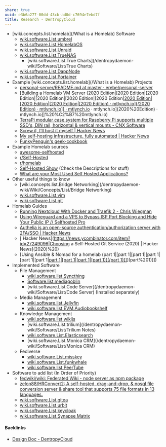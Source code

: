```yaml
---
share: true
uuid: e3b6a277-00dd-43cb-ad0d-c7694e7ebd7f
title: Research - DentropyCloud
---
```

* [wiki.concepts.list.homelab](/What is a Homelab) Software
  * [wiki.software.List.umbrel](/dentropydaemon-wiki/Software/List/Umbrel)
  * [wiki.software.List.HomelabOS](/dentropydaemon-wiki/Software/List/HomelabOS)
  * [wiki.software.List.Unraid](/dentropydaemon-wiki/Software/List/Unraid)
  * [wiki.software.List.TrueNAS](/dentropydaemon-wiki/Software/List/TrueNAS)
    * [wiki.software.List.True Charts](/dentropydaemon-wiki/Software/List/True Charts)
  * [wiki.software.List.DappNode](/dentropydaemon-wiki/Software/List/DappNode)
  * [wiki.software.List.Portainer](/dentropydaemon-wiki/Software/List/Portainer)
* Example [wiki.concepts.list.homelab](/What is a Homelab) Projects
  * [personal-server/README.md at master · erebe/personal-server](https://github.com/erebe/personal-server/blob/master/README.md)
  * [Building a Homelab VM Server (2020 Edition|[2020 Edition|[2020 Edition|[2020 Edition|[2020 Edition|[2020 Edition|[2020 Edition|[2020 Edition|[2020 Edition|[2020 Edition) · mtlynch.io](/2020 Edition) · mtlynch.io]] · mtlynch.io](2020%20Edition) · mtlynch.io](2020%20Edition) · mtlynch.io]]%20%C2%B7%20mtlynch.io)
  * [TerraPi modular case system for Raspberry Pi supports multiple SSD's, DIN rail, horizontal & vertical mounts - CNX Software](https://www.cnx-software.com/2020/12/19/terrapi-modular-case-for-raspberry-pi-supports-multiple-ssds-din-rail-horizontal-vertical-mounts/)
  * [Screw it, I’ll host it myself | Hacker News](https://news.ycombinator.com/item?id=26725185)
  * [My self-hosting infrastructure, fully automated | Hacker News](https://news.ycombinator.com/item?id=30030991)
  * [FunkyPenguin's geek-cookbook](https://github.com/geek-cookbook/geek-cookbook)
* Example Homelab sources
  * [awesome-selfhosted](https://github.com/awesome-selfhosted/awesome-selfhosted)
  * [r/Self-Hosted](https://old.reddit.com/r/selfhosted/)
  * [r/homelab](https://old.reddit.com/r/homelab/)
  * [Self-Hosted Show](https://selfhosted.show/) (Check the Descriptions for stuff)
  * [What are your Most Used Self Hosted Applications?](https://noted.lol/what-are-your-most-used-self-hosted-applications/)
* Other useful things to know
  * [wiki.concepts.list.Bridge Networking](/dentropydaemon-wiki/Wiki/Concepts/List/Bridge Networking)
  * [wiki.software.List.vim](/dentropydaemon-wiki/Software/List/vim)
  * [wiki.software.List.git](/c49ff73e-a032-4af0-aada-91f8cc9c19d7)
* Homelab Guides
  * [Running Nextcloud With Docker and Traefik 2 - Chris Wiegman](https://chriswiegman.com/2020/01/running-nextcloud-with-docker-and-traefik-2/)
  * [Using Wireguard and a VPS to Bypass ISP Port Blocking and Hide Your Public IP // Selfhosted Pro](https://selfhosted.pro/hl/wireguard_vps/)
  * [Authelia is an open-source authentication/authorization server with 2FA/SSO | Hacker News](https://news.ycombinator.com/item?id=26409820)
  * [ Hacker News](https://news.ycombinator.com/item?id=27249096|Choosing a Self-Hosted Git Service (2020) | Hacker News](2020)%20)
  * [Using Ansible & Nomad for a homelab (part 1|[part 1|[part 1|[part 1|[part 1|[part 1|[part 1|[part 1|[part 1|[part 1)](/part 1)]]](part%201)](part%201)]])
* Implemented Software
  * File Management
    * [wiki.software.list.Syncthing](/dentropydaemon-wiki/Software/List/Syncthing)
    * [Software.list.mediagoblin](/dentropydaemon-wiki/Software/List/mediagoblin)
    * [wiki.software.List.Code Server](/dentropydaemon-wiki/Software/List/Code Server) (Installed separately)
  * Media Management
    * [wiki.software.list.Jellyfin](/dentropydaemon-wiki/Software/List/Jellyfin)
    * [wiki.software.list.EVM.Audiobookshelf](/dentropydaemon-wiki/Software/List/Audiobookshelf)
  * Knowledge Management
    * [wiki.software.list.wikijs](/dentropydaemon-wiki/Software/List/wikijs)
    * [wiki.software.List.trilium](/dentropydaemon-wiki/Software/List/Trilium Notes)
    * [wiki.software.List.Elasticsearch](/dentropydaemon-wiki/Software/List/Elasticsearch)
    * [wiki.software.List.Monica CRM](/dentropydaemon-wiki/Software/List/Monica CRM)
  * Fediverse
    * [wiki.software.List.misskey](/dentropydaemon-wiki/Software/List/Misskey)
    * [wiki.software.List.funkwhale](/dentropydaemon-wiki/Software/List/funkwhale)
    * [wiki.software.list.PeerTube](/dentropydaemon-wiki/Software/List/PeerTube)
* Software to add list (In Order of Priority)
  * [fedwiki/wiki: Federated Wiki - node server as npm package](https://github.com/fedwiki/wiki)
  * [zelon88/HRConvert2: A self-hosted, drag-and-drop, & nosql file conversion server & share tool that supports 75 file formats in 13 languages.](https://github.com/zelon88/HRConvert2)
  * [wiki.software.List.gitea](/dentropydaemon-wiki/Software/List/gitea)
  * [wiki.software.List.urbit](/dentropydaemon-wiki/Software/List/urbit)
  * [wiki.software.List.keycloak](/dentropydaemon-wiki/Software/List/keycloak)
  * [wiki.software.List.Synapse  Matrix](/2ee75330-e978-4eec-ae45-7df5576815e6)

#### Backlinks

* [Design Doc - DentropyCloud](/6c1ccc56-5584-4ec8-9208-34fcdd2a97a5)